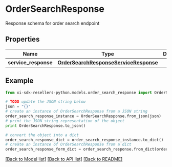 # OrderSearchResponse

Response schema for order search endpoint

## Properties

Name | Type | Description | Notes
------------ | ------------- | ------------- | -------------
**service_response** | [**OrderSearchResponseServiceResponse**](OrderSearchResponseServiceResponse.md) |  | [optional] 

## Example

```python
from xi-sdk-resellers-python.models.order_search_response import OrderSearchResponse

# TODO update the JSON string below
json = "{}"
# create an instance of OrderSearchResponse from a JSON string
order_search_response_instance = OrderSearchResponse.from_json(json)
# print the JSON string representation of the object
print OrderSearchResponse.to_json()

# convert the object into a dict
order_search_response_dict = order_search_response_instance.to_dict()
# create an instance of OrderSearchResponse from a dict
order_search_response_form_dict = order_search_response.from_dict(order_search_response_dict)
```
[[Back to Model list]](../README.md#documentation-for-models) [[Back to API list]](../README.md#documentation-for-api-endpoints) [[Back to README]](../README.md)


